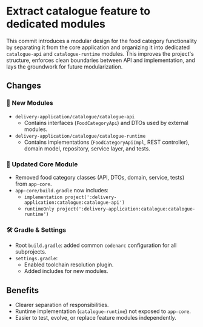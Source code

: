 # Extract catalogue feature to dedicated modules

This commit introduces a modular design for the food category functionality by separating it from the core application and organizing it into dedicated `catalogue-api` and `catalogue-runtime` modules. This improves the project's structure, enforces clean boundaries between API and implementation, and lays the groundwork for future modularization.

## Changes

### 🧱 New Modules
- `delivery-application/catalogue/catalogue-api`
    - Contains interfaces (`FoodCategoryApi`) and DTOs used by external modules.
- `delivery-application/catalogue/catalogue-runtime`
    - Contains implementations (`FoodCategoryApiImpl`, REST controller), domain model, repository, service layer, and tests.

### 🔨 Updated Core Module
- Removed food category classes (API, DTOs, domain, service, tests) from `app-core`.
- `app-core/build.gradle` now includes:
    - `implementation project(':delivery-application:catalogue:catalogue-api')`
    - `runtimeOnly project(':delivery-application:catalogue:catalogue-runtime')`

### 🛠 Gradle & Settings
- Root `build.gradle`: added common `codenarc` configuration for all subprojects.
- `settings.gradle`:
    - Enabled toolchain resolution plugin.
    - Added includes for new modules.

## Benefits

- Clearer separation of responsibilities.
- Runtime implementation (`catalogue-runtime`) not exposed to `app-core`.
- Easier to test, evolve, or replace feature modules independently.
